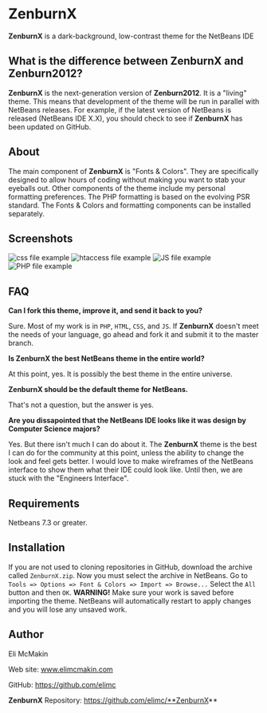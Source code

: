 **ZenburnX**
========

**ZenburnX** is a dark-background, low-contrast theme for the NetBeans IDE

What is the difference between **ZenburnX** and Zenburn2012?
--------------------------------------------------------

**ZenburnX** is the next-generation version of **Zenburn2012**. It is a "living" theme. This means that development of the theme will be run in parallel with NetBeans releases. For example, if the latest version of NetBeans is released (NetBeans IDE X.X), you should check to see if **ZenburnX** has been updated on GitHub.

About
-----

The main component of **ZenburnX** is "Fonts & Colors". They are specifically designed to allow hours of coding without making you want to stab your eyeballs out. Other components of the theme include my personal formatting preferences. The PHP formatting is based on the evolving PSR standard. The Fonts & Colors and formatting components can be installed separately.

Screenshots
-----------

![css file example](https://raw.github.com/elimc/ZenburnX/master/images/css.png "CSS image")
![htaccess file example](https://raw.github.com/elimc/ZenburnX/master/images/htaccess.png "CSS image")
![JS file example](https://raw.github.com/elimc/ZenburnX/master/images/js.png "JS image")
![PHP file example](https://raw.github.com/elimc/ZenburnX/master/images/php.png "PHP image")

FAQ
---

__Can I fork this theme, improve it, and send it back to you?__

Sure. Most of my work is in `PHP`, `HTML`, `CSS`, and `JS`. If **ZenburnX** doesn't meet the needs of your language, go ahead and fork it and submit it to the master branch.

__Is **ZenburnX** the best NetBeans theme in the entire world?__

At this point, yes. It is possibly the best theme in the entire universe.

__**ZenburnX** should be the default theme for NetBeans.__

That's not a question, but the answer is yes.

__Are you dissapointed that the NetBeans IDE looks like it was design by Computer Science majors?__

Yes. But there isn't much I can do about it. The **ZenburnX** theme is the best I can do for the community at this point, unless the ability to change the look and feel gets better. I would love to make wireframes of the NetBeans interface to show them what their IDE could look like. Until then, we are stuck with the "Engineers Interface".

Requirements
------------

Netbeans 7.3 or greater.

Installation
------------

If you are not used to cloning repositories in GitHub, download the archive called `ZenburnX.zip`. Now you must select the archive in NetBeans. Go to `Tools => Options => Font & Colors => Import => Browse...` Select the `All` button and then `OK`. **WARNING!** Make sure your work is saved before importing the theme. NetBeans will automatically restart to apply changes and you will lose any unsaved work.

Author
------

Eli McMakin

Web site: www.elimcmakin.com

GitHub: https://github.com/elimc

**ZenburnX** Repository: https://github.com/elimc/**ZenburnX**